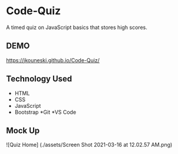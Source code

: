 # Code-Quiz

A timed quiz on JavaScript basics that stores high scores. 


## DEMO

https://jkouneski.github.io/Code-Quiz/

## Technology Used
* HTML
* CSS
* JavaScript
* Bootstrap
*Git
*VS Code

## Mock Up

![Quiz Home] (./assets/Screen Shot 2021-03-16 at 12.02.57 AM.png)




